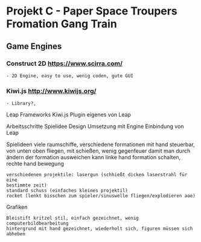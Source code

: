 # Projekt C - Paper Space Troupers Fromation Gang Train


## Game Engines


### Construct 2D 	https://www.scirra.com/
	- 2D Engine, easy to use, wenig coden, gute GUI

### Kiwi.js		http://www.kiwijs.org/
	- Library?, 

Leap Frameworks
	Kiwi.js Plugin
	eigenes von Leap

Arbeitsschritte
Spielidee
Design
Umsetzung mit Engine
Einbindung von Leap

Spielideen
	viele raumschiffe, verschiedene formationen mit hand steuerbar, von unten
	oben fliegen, mit schießen, wenig gegenfeuer damit man durch ändern der
	formation ausweichen kann
	linke hand formation schalten, rechte hand bewegung

	verschiedenen projektile: lasergun (schhießt dicken laserstrahl für eine
	bestimmte zeit)
	standard schuss (einfaches kleines projektil)
	rocket (lenkt bisschen zum spieler/sinuswelle fliegen/explodieren aoe)



Grafiken

	Bleistift kritzel stil, einfach gezeichnet, wenig computerbildbearbeitung
	hintergrund mit hand gezeichnet, wiederholt sich, figuren müssen sich
	abheben


